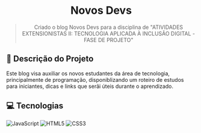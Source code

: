 <h1 align="center"> Novos Devs </h1>

<blockquote> 
   <p align="center"> Criado o blog Novos Devs para a disciplina de "ATIVIDADES EXTENSIONISTAS II: TECNOLOGIA APLICADA À INCLUSÃO DIGITAL - FASE DE PROJETO" </p>
</blockquote>

## 🧠 Descrição do Projeto

Este blog visa auxiliar os novos estudantes da área de tecnologia, principalmente de programação, disponiblizando um roteiro de estudos para iniciantes, dicas e links que serãi úteis durante o aprendizado. 

## 💻 Tecnologias

![JavaScript](https://img.shields.io/badge/JavaScript-20232A?style=for-the-badge&logo=javascript)
![HTML5](https://img.shields.io/badge/html5-%23E34F26.svg?style=for-the-badge&logo=html5&logoColor=white)
![CSS3](https://img.shields.io/badge/css3-%231572B6.svg?style=for-the-badge&logo=css3&logoColor=white)
